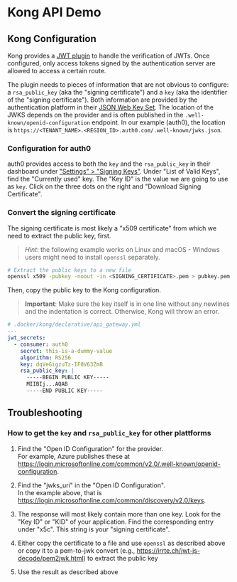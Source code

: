 # Kong API Demo

## Kong Configuration

Kong provides a [JWT plugin](https://docs.konghq.com/hub/kong-inc/jwt/) to handle the verification of JWTs. Once configured, only access tokens signed by the authentication server are allowed to access a certain route.

The plugin needs to pieces of information that are not obvious to configure: a `rsa_public_key` (aka the "signing certificate") and a `key` (aka the identifier of the "signing certificate"). Both information are provided by the authentication platform in their [JSON Web Key Set](https://www.rfc-editor.org/rfc/rfc7517#section-5). The location of the JWKS depends on the provider and is often published in the `.well-known/openid-configuration` endpoint. In our example (auth0), the location is `https://<TENANT_NAME>.<REGION_ID>.auth0.com/.well-known/jwks.json`.

### Configuration for auth0

auth0 provides access to both the `key` and the `rsa_public_key` in their dashboard under ["Settings" > "Signing Keys"](https://manage.auth0.com/dashboard/eu/kong-api-demo/tenant/signing_keys). Under "List of Valid Keys", find the "Currently used" key. The "Key ID" is the value we are going to use as `key`. Click on the three dots on the right and "Download Signing Certificate".

### Convert the signing certificate

The signing certificate is most likely a "x509 certificate" from which we need to extract the public key, first.

> _Hint_: the following example works on Linux and macOS - Windows users might need to install `openssl` separately.

```bash
# Extract the public keys to a new file
openssl x509 -pubkey -noout -in <SIGNING_CERTIFICATE>.pem > pubkey.pem
```

Then, copy the public key to the Kong configuration.

> **Important**: Make sure the key itself is in one line without any newlines and the indentation is correct. Otherwise, Kong will throw an error.

```yaml
# .docker/kong/declarative/api_gateway.yml
---
jwt_secrets:
  - consumer: auth0
    secret: this-is-a-dummy-value
    algorithm: RS256
    key: dqVeGigzuTz-IF0V63ZmB
    rsa_public_key: |
      -----BEGIN PUBLIC KEY-----
      MIIBIj...AQAB
      -----END PUBLIC KEY-----
```

## Troubleshooting

### How to get the `key` and `rsa_public_key` for other plattforms

1. Find the "Open ID Configuration" for the provider.  
   For example, Azure publishes these at https://login.microsoftonline.com/common/v2.0/.well-known/openid-configuration.

1. Find the "jwks_uri" in the "Open ID Configuration".  
   In the example above, that is https://login.microsoftonline.com/common/discovery/v2.0/keys.

1. The response will most likely contain more than one key. Look for the "Key ID" or "KID" of your application. Find the corresponding entry under "x5c". This string is your "signing certificate".

1. Either copy the certificate to a file and use `openssl` as described above or copy it to a pem-to-jwk convert (e.g., https://irrte.ch/jwt-js-decode/pem2jwk.html) to extract the public key

1. Use the result as described above
